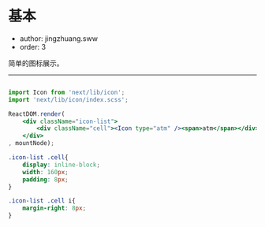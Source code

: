 # 基本

- author: jingzhuang.sww
- order: 3

简单的图标展示。

---

````jsx

import Icon from 'next/lib/icon';
import 'next/lib/icon/index.scss';

ReactDOM.render(
    <div className="icon-list">
        <div className="cell"><Icon type="atm" /><span>atm</span></div>
    </div>
, mountNode);

````

````css
.icon-list .cell{
    display: inline-block;
    width: 160px;
    padding: 8px;
}

.icon-list .cell i{
    margin-right: 8px;
}
````

